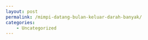 ```yaml
---
layout: post
permalink: /mimpi-datang-bulan-keluar-darah-banyak/
categories:
    - Uncategorized
---
```


